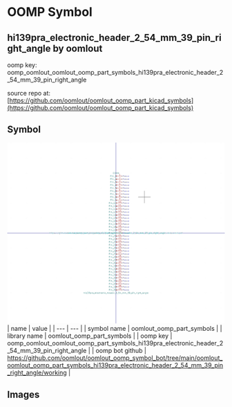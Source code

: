 # OOMP Symbol  
## hi139pra_electronic_header_2_54_mm_39_pin_right_angle  by oomlout  
  
oomp key: oomp_oomlout_oomlout_oomp_part_symbols_hi139pra_electronic_header_2_54_mm_39_pin_right_angle  
  
source repo at: [https://github.com/oomlout/oomlout_oomp_part_kicad_symbols](https://github.com/oomlout/oomlout_oomp_part_kicad_symbols)  
## Symbol  
  
[![working.png](working_600.png)](working.png)  
| name | value | 
| --- | --- | 
| symbol name | oomlout_oomp_part_symbols | 
| library name | oomlout_oomp_part_symbols | 
| oomp key | oomp_oomlout_oomlout_oomp_part_symbols_hi139pra_electronic_header_2_54_mm_39_pin_right_angle | 
| oomp bot github | https://github.com/oomlout/oomlout_oomp_symbol_bot/tree/main/oomlout_oomlout_oomp_part_symbols_hi139pra_electronic_header_2_54_mm_39_pin_right_angle/working | 
## Images  
